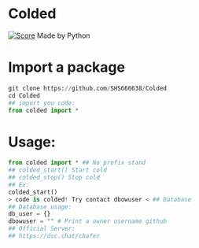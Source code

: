 # Colded
[![Score](https://github-readme-stats.vercel.app/api/?username=SHS666638)](https://github.com/SHS666638)
Made by Python
# Import a package
```python
git clone https://github.com/SHS666638/Colded
cd Colded
## import you code:
from colded import *
```
# Usage:
```python
from colded import * ## No prefix stand
## colded_start() Start cold
## colded_stop() Stop cold
## Ex:
colded_start()
> code is colded! Try contact dbowuser < ## Database
## Database usage:
db_user = {}
dbowuser = "" # Print a owner username github
## Official Server:
## https://dsc.chat/chafer

